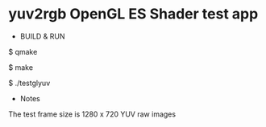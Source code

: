# yuv2rgb OpenGL ES Shader test app

- BUILD & RUN

$ qmake

$ make

$ ./testglyuv

- Notes

The test frame size is 1280 x 720 YUV raw images